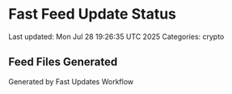 # Fast Feed Update Status
Last updated: Mon Jul 28 19:26:35 UTC 2025
Categories: crypto

## Feed Files Generated

Generated by Fast Updates Workflow
